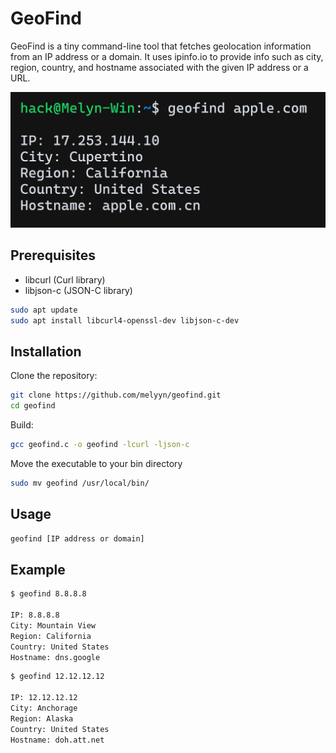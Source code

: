 # GeoFind
GeoFind is a tiny command-line tool that fetches geolocation information from an IP address or a domain. It uses ipinfo.io to provide info such as city, region, country, and hostname associated with the given IP address or a URL.

![Screenshot](/.github/screenshot.png)

## Prerequisites
- libcurl (Curl library)
- libjson-c (JSON-C library)

```bash
sudo apt update
sudo apt install libcurl4-openssl-dev libjson-c-dev
```

## Installation
Clone the repository:
```bash
git clone https://github.com/melyyn/geofind.git
cd geofind
```

Build:
```bash
gcc geofind.c -o geofind -lcurl -ljson-c
```

Move the executable to your bin directory
```bash
sudo mv geofind /usr/local/bin/
```

## Usage
```bash
geofind [IP address or domain]
```

## Example
```bash
$ geofind 8.8.8.8

IP: 8.8.8.8
City: Mountain View
Region: California
Country: United States
Hostname: dns.google
```
```bash
$ geofind 12.12.12.12

IP: 12.12.12.12
City: Anchorage
Region: Alaska
Country: United States
Hostname: doh.att.net


